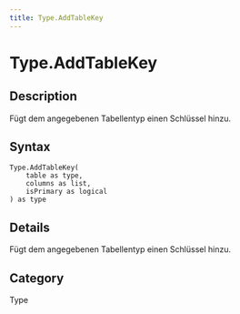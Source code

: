 ```yaml
---
title: Type.AddTableKey
---
```


# Type.AddTableKey


## Description

Fügt dem angegebenen Tabellentyp einen Schlüssel hinzu.


## Syntax

```powerquery
Type.AddTableKey(
    table as type,
    columns as list,
    isPrimary as logical
) as type
```


## Details

Fügt dem angegebenen Tabellentyp einen Schlüssel hinzu.



## Category
Type

